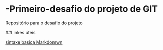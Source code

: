 # -Primeiro-desafio do projeto de GIT
Repositório para o desafio do projeto 

##Linkes úteis

[sintaxe basica Markdomwn](https://www.markdownguide.org/getting-started/)

